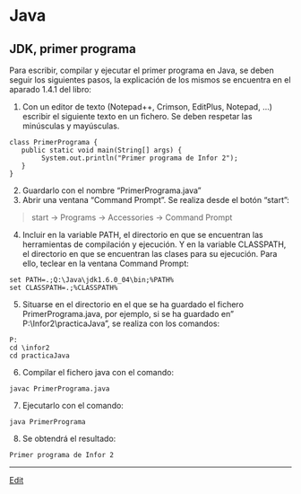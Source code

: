 # Java

## JDK, primer programa
Para escribir, compilar y ejecutar el primer programa en Java, se deben seguir los siguientes pasos, la explicación de los mismos se encuentra en el aparado 1.4.1 del libro:

1. Con un editor de texto (Notepad++, Crimson, EditPlus, Notepad, …) escribir el siguiente texto en un fichero. Se deben respetar las minúsculas y mayúsculas.
  ```
class PrimerPrograma {
     public static void main(String[] args) {
          System.out.println("Primer programa de Infor 2");
     }
}
  ```
2. Guardarlo con el nombre “PrimerPrograma.java”
3. Abrir una ventana “Command Prompt”. Se realiza desde el botón “start”:
  >start -> Programs -> Accessories -> Command Prompt
4. Incluir en la variable PATH, el directorio en que se encuentran las herramientas de compilación y ejecución. Y en la variable CLASSPATH, el directorio en que se encuentran las clases para su ejecución. Para ello, teclear en la ventana Command Prompt:
  ```
set PATH=.;Q:\Java\jdk1.6.0_04\bin;%PATH%
set CLASSPATH=.;%CLASSPATH%
  ```
5. Situarse en el directorio en el que se ha guardado el fichero PrimerPrograma.java, por ejemplo, si se ha guardado en” P:\Infor2\practicaJava”, se realiza con los comandos:

```
P:
cd \infor2
cd practicaJava
```
6. Compilar el fichero java con el comando:

```
javac PrimerPrograma.java
```
7. Ejecutarlo con el comando:

```
java PrimerPrograma
```
8. Se obtendrá el resultado:

```
Primer programa de Infor 2
```
   
---
[Edit](https://github.com/nicolasserrano/CS/edit/master/JDK.md)
<style>
div.container ul, div.container ol {
    padding-left: 1.4em;
}
</style>
